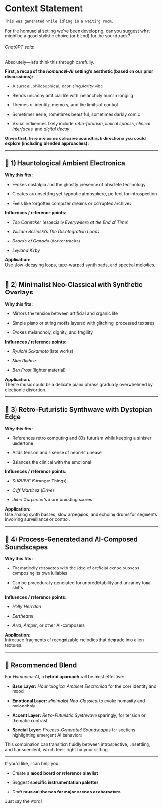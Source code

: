 # Context Statement
```markdown
This was generated while idling in a waiting room.
```

For the homunclai setting we've been developing, can you suggest what might be a good stylistic choice (or blend) for the soundtrack?

###### ChatGPT said:

Absolutely—let’s think this through carefully.

**First, a recap of the _Homuncul-AI_ setting’s aesthetic (based on our prior discussions):**

- A surreal, philosophical, _post-singularity_ vibe
    
- Blends uncanny artificial life with melancholy human longing
    
- Themes of identity, memory, and the limits of control
    
- Sometimes eerie, sometimes beautiful, sometimes darkly comic
    
- Visual influences likely include _retro-futurism_, _liminal spaces_, _clinical interfaces_, and _digital decay_
    

**Given that, here are some cohesive soundtrack directions you could explore (including blended approaches):**

---

## 🎵 **1) Hauntological Ambient Electronica**

**Why this fits:**

- Evokes nostalgia and the ghostly presence of obsolete technology
    
- Creates an unsettling yet hypnotic atmosphere, perfect for introspection
    
- Feels like forgotten computer dreams or corrupted archives
    

**Influences / reference points:**

- _The Caretaker_ (especially _Everywhere at the End of Time_)
    
- _William Basinski_’s _The Disintegration Loops_
    
- _Boards of Canada_ (darker tracks)
    
- _Leyland Kirby_
    

**Application:**  
Use slow-decaying loops, tape-warped synth pads, and spectral melodies.

---

## 🎵 **2) Minimalist Neo-Classical with Synthetic Overlays**

**Why this fits:**

- Mirrors the tension between artificial and organic life
    
- Simple piano or string motifs layered with glitching, processed textures
    
- Evokes melancholy, dignity, and fragility
    

**Influences / reference points:**

- _Ryuichi Sakamoto_ (late works)
    
- _Max Richter_
    
- _Ben Frost_ (lighter material)
    

**Application:**  
Theme music could be a delicate piano phrase gradually overwhelmed by electronic distortion.

---

## 🎵 **3) Retro-Futuristic Synthwave with Dystopian Edge**

**Why this fits:**

- References retro computing and 80s futurism while keeping a sinister undertone
    
- Adds tension and a sense of neon-lit unease
    
- Balances the clinical with the emotional
    

**Influences / reference points:**

- _SURVIVE_ (Stranger Things)
    
- _Cliff Martinez_ (_Drive_)
    
- _John Carpenter_’s more brooding scores
    

**Application:**  
Use analog synth basses, slow arpeggios, and echoing drums for segments involving surveillance or control.

---

## 🎵 **4) Process-Generated and AI-Composed Soundscapes**

**Why this fits:**

- Thematically resonates with the idea of artificial consciousness composing its own lullabies
    
- Can be procedurally generated for unpredictability and uncanny tonal shifts
    

**Influences / reference points:**

- _Holly Herndon_
    
- _Eartheater_
    
- _Aiva_, _Amper_, or other AI-composers
    

**Application:**  
Introduce fragments of recognizable melodies that degrade into alien textures.

---

## 🎵 **Recommended Blend**

For _Homuncul-AI_, a **hybrid approach** will be most effective:

- **Base Layer:** _Hauntological Ambient Electronica_ for the core identity and mood
    
- **Emotional Layer:** _Minimalist Neo-Classical_ to evoke humanity and melancholy
    
- **Accent Layer:** _Retro-Futuristic Synthwave_ sparingly, for tension or thematic contrast
    
- **Special Layer:** _Process-Generated Soundscapes_ for sections highlighting emergent AI behaviors
    

This combination can transition fluidly between introspective, unsettling, and transcendent, which feels right for your setting.

---

If you’d like, I can help you:

- Create a **mood board or reference playlist**
    
- Suggest **specific instrumentation palettes**
    
- Draft **musical themes for major scenes or characters**
    

Just say the word!